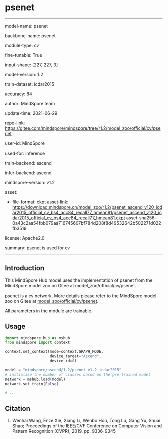 # psenet

---

model-name: psenet

backbone-name: psenet

module-type: cv

fine-tunable: True

input-shape: [227, 227, 3]

model-version: 1.2

train-dataset: icdar2015

accuracy: 84

author: MindSpore team

update-time: 2021-06-29

repo-link: <https://gitee.com/mindspore/mindspore/tree/r1.2/model_zoo/official/cv/psenet>

user-id: MindSpore

used-for: inference

train-backend: ascend

infer-backend: ascend

mindspore-version: v1.2

asset:

-
    file-format: ckpt
    asset-link: <https://download.mindspore.cn/model_zoo/r1.2/psenet_ascend_v120_icdar2015_official_cv_bs4_acc84_recall77_hmean81/psenet_ascend_v120_icdar2015_official_cv_bs4_acc84_recall77_hmean81.ckpt>
    asset-sha256: 0a43c2aa54fbb079aa716745607bf784d208f8d49532642b502271d022fb3519

license: Apache2.0

summary: psenet is used for cv

---

## Introduction

This MindSpore Hub model uses the implementation of psenet from the MindSpore model zoo on Gitee at model_zoo/official/cv/psenet.

psenet is a cv network. More details please refer to the MindSpore model zoo on Gitee at [model_zoo/official/cv/psenet](https://gitee.com/mindspore/mindspore/blob/r1.2/model_zoo/official/cv/psenet/README.md).

All parameters in the module are trainable.

## Usage

```python
import mindspore_hub as mshub
from mindspore import context

context.set_context(mode=context.GRAPH_MODE,
                    device_target="Ascend",
                    device_id=0)

model = "mindspore/ascend/1.2/psenet_v1.2_icdar2015"
# initialize the number of classes based on the pre-trained model
network = mshub.load(model)
network.set_train(False)

# ...
```

## Citation

1. Wenhai Wang, Enze Xie, Xiang Li, Wenbo Hou, Tong Lu, Gang Yu, Shuai Shao; Proceedings of the IEEE/CVF Conference on Computer Vision and Pattern Recognition (CVPR), 2019, pp. 9336-9345
